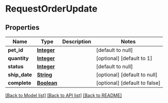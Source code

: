 # RequestOrderUpdate
## Properties

Name | Type | Description | Notes
------------ | ------------- | ------------- | -------------
**pet\_id** | [**Integer**](integer.md) |  | [default to null]
**quantity** | [**Integer**](integer.md) |  | [optional] [default to 1]
**status** | [**Integer**](integer.md) |  | [default to null]
**ship\_date** | [**String**](string.md) |  | [optional] [default to null]
**complete** | [**Boolean**](boolean.md) |  | [optional] [default to false]

[[Back to Model list]](../README.md#documentation-for-models) [[Back to API list]](../README.md#documentation-for-api-endpoints) [[Back to README]](../README.md)

